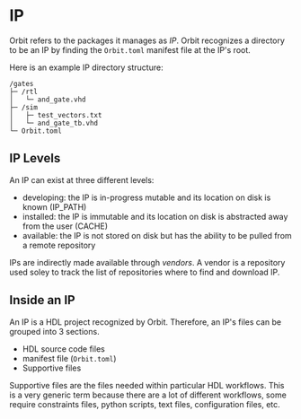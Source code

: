 # IP

Orbit refers to the packages it manages as _IP_. Orbit recognizes a directory to be an IP by finding the `Orbit.toml` manifest file at the IP's root.

Here is an example IP directory structure:
```
/gates
├─ /rtl
│   └─ and_gate.vhd
├─ /sim
│   ├─ test_vectors.txt
│   └─ and_gate_tb.vhd
└─ Orbit.toml 
```

## IP Levels

An IP can exist at three different levels:
- developing: the IP is in-progress mutable and its location on disk is known (IP_PATH)
- installed: the IP is immutable and its location on disk is abstracted away from the user (CACHE)
- available: the IP is not stored on disk but has the ability to be pulled from a remote repository

IPs are indirectly made available through _vendors_. A vendor is a repository used soley to track the list of repositories where to find and download IP.

## Inside an IP

An IP is a HDL project recognized by Orbit. Therefore, an IP's files can be grouped into 3 sections.

- HDL source code files
- manifest file (`Orbit.toml`)
- Supportive files

Supportive files are the files needed within particular HDL workflows. This is a very generic term because there are a lot of different workflows, some require constraints files, python scripts, text files, configuration files, etc.